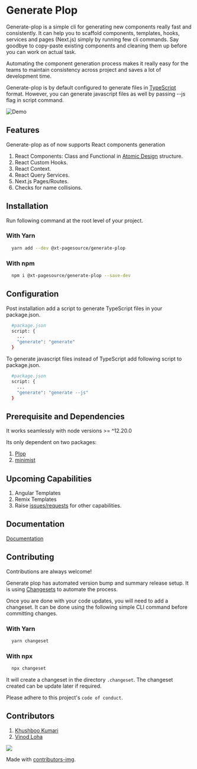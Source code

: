 
# Generate Plop

Generate-plop is a simple cli for generating new components really fast and consistently. It can help 
you to scaffold components, templates, hooks, services and pages (Next.js) simply by running few 
cli commands. Say goodbye to copy-paste existing components and cleaning them up before you can work on actual task.

Automating the component generation process makes it really easy for 
the teams to maintain consistency across project and saves a lot of development time. 

Generate-plop is by default configured to generate files in [TypeScript](https://www.typescriptlang.org/) format. However, you can generate javascript files as well by passing --js flag in script command.

![Demo](https://s10.gifyu.com/images/generate-plopd707158878537f9a.gif)

## Features

Generate-plop as of now supports React components generation

1. React Components: Class and Functional in [Atomic Design](https://atomicdesign.bradfrost.com/) structure. 
2. React Custom Hooks.
3. React Context.
4. React Query Services.
5. Next.js Pages/Routes.
6. Checks for name collisions. 

## Installation

Run following command at the root level of your project.

### With Yarn
```bash
  yarn add --dev @xt-pagesource/generate-plop
```

### With npm
```bash
  npm i @xt-pagesource/generate-plop --save-dev
```

## Configuration 

Post installation add a script to generate TypeScript files in your package.json. 

```bash
  #package.json
  script: {
    ...
    "generate": "generate"
  }
```

To generate javascript files instead of TypeScript add following script to package.json.

```bash
  #package.json
  script: {
    ...
    "generate": "generate --js"
  }
```

## Prerequisite and Dependencies

It works seamlessly with node versions >= ^12.20.0

Its only dependent on two packages: 
1. [Plop](https://www.npmjs.com/package/plop)
2. [minimist](https://www.npmjs.com/package/minimist)

## Upcoming Capabilities

1. Angular Templates
2. Remix Templates
3. Raise [issues/requests](https://github.com/pagesource/component-generator/issues) for other capabilities. 

## Documentation

[Documentation](https://github.com/pagesource/universal-react-docs/blob/master/docs/generate-plop.md)


## Contributing

Contributions are always welcome!

Generate plop has automated version bump and summary release setup. It is using 
[Changesets](https://github.com/changesets/changesets) to automate the process.

Once you are done with your code updates, you will need to add a 
changeset. It can be done using the following simple CLI command before committing changes.

### With Yarn
```bash
  yarn changeset
```

### With npx
```bash
  npx changeset
```

It will create a changeset in the directory `.changeset`. The changeset created can be
update later if required.


Please adhere to this project's `code of conduct`.


## Contributors

1. [Khushboo Kumari](https://github.com/khus29)
2. [Vinod Loha](https://github.com/vinodloha)

<a href = "https://github.com/pagesource/component-generator/graphs/contributors">
  <img src = "https://contrib.rocks/image?repo = GitHub_username/repository_name"/>
</a>

Made with [contributors-img](https://contrib.rocks).